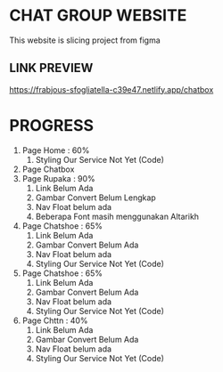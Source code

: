 # CHAT GROUP WEBSITE
This website is slicing project from figma

## LINK PREVIEW
https://frabjous-sfogliatella-c39e47.netlify.app/chatbox


# PROGRESS
1. Page Home : 60%
   1. Styling Our Service Not Yet (Code)
2. Page Chatbox
3. Page Rupaka : 90%
   1. Link Belum Ada
   2. Gambar Convert Belum Lengkap
   3. Nav Float belum ada
   4. Beberapa Font masih menggunakan Altarikh
4. Page Chatshoe : 65%
   1. Link Belum Ada
   2. Gambar Convert Belum Ada
   3. Nav Float belum ada
   4. Styling Our Service Not Yet (Code)
5. Page Chatshoe : 65%
   1. Link Belum Ada
   2. Gambar Convert Belum Ada
   3. Nav Float belum ada
   4. Styling Our Service Not Yet (Code)
6. Page Chttn : 40%
   1. Link Belum Ada
   2. Gambar Convert Belum Ada
   3. Nav Float belum ada
   4. Styling Our Service Not Yet (Code)

